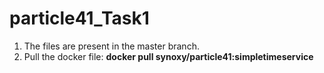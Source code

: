 # particle41_Task1

1. The files are present in the master branch.
2. Pull the docker file: **docker pull synoxy/particle41:simpletimeservice**
